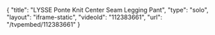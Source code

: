 {
    "title": "LYSSE Ponte Knit Center Seam Legging Pant",
    "type": "solo",
    "layout": "iframe-static",
    "videoId": "112383661",
    "url": "\/tvpembed\/112383661"
}